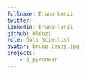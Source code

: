 ```yaml
---
fullname: Bruno Lenzi
twitter:
linkedin: bruno-lenzi
github: blenzi
role: Data Scientist
avatar: bruno-lenzi.jpg
projects:
    - 6_pyronear
---
```

